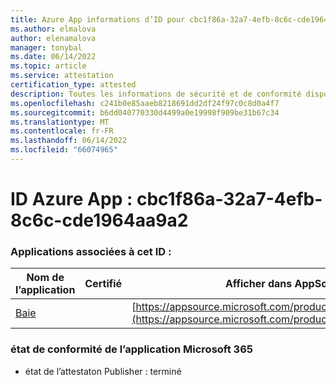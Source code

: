 ```yaml
---
title: Azure App informations d’ID pour cbc1f86a-32a7-4efb-8c6c-cde1964aa9a2
ms.author: elmalova
author: elenamalova
manager: tonybal
ms.date: 06/14/2022
ms.topic: article
ms.service: attestation
certification_type: attested
description: Toutes les informations de sécurité et de conformité disponibles pour cbc1f86a-32a7-4efb-8c6c-cde1964aa9a2.
ms.openlocfilehash: c241b0e85aaeb8218691dd2df24f97c0c8d0a4f7
ms.sourcegitcommit: b6dd040770330d4499a0e19998f909be31b67c34
ms.translationtype: MT
ms.contentlocale: fr-FR
ms.lasthandoff: 06/14/2022
ms.locfileid: "66074965"
---
```

# <a name="azure-app-id-cbc1f86a-32a7-4efb-8c6c-cde1964aa9a2"></a>ID Azure App : cbc1f86a-32a7-4efb-8c6c-cde1964aa9a2


### <a name="apps-associated-with-this-id"></a>Applications associées à cet ID :
| **Nom de l’application** | **Certifié** | **Afficher dans AppSource** |
|--------------|---------------|-----------------------|
| [Baie](../forward/WA200004138.md) |  | [https://appsource.microsoft.com/product/office/WA200004138](https://appsource.microsoft.com/product/office/WA200004138) |

### <a name="microsoft-365-app-compliance-status"></a>état de conformité de l’application Microsoft 365
- état de l’attestaton Publisher : terminé
